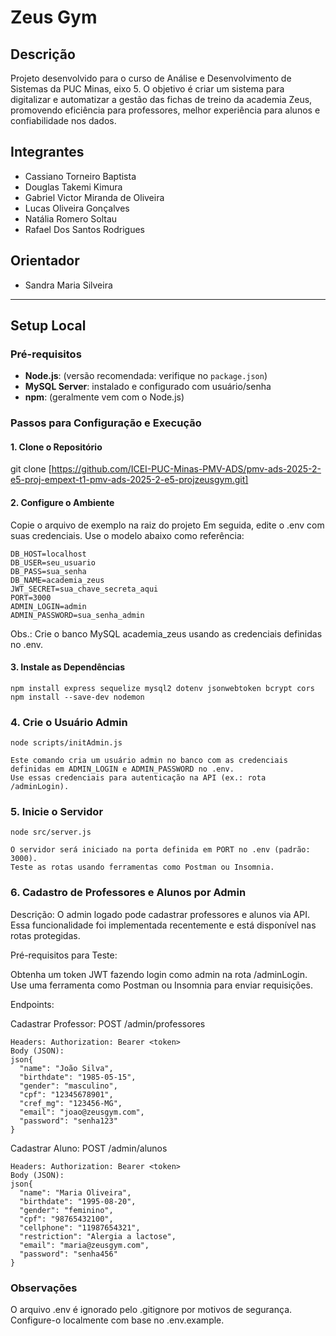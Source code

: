 # Zeus Gym

## Descrição
Projeto desenvolvido para o curso de Análise e Desenvolvimento de Sistemas da PUC Minas, eixo 5. O objetivo é criar um sistema para digitalizar e automatizar a gestão das fichas de treino da academia Zeus, promovendo eficiência para professores, melhor experiência para alunos e confiabilidade nos dados.

## Integrantes
- Cassiano Torneiro Baptista
- Douglas Takemi Kimura
- Gabriel Victor Miranda de Oliveira
- Lucas Oliveira Gonçalves
- Natália Romero Soltau
- Rafael Dos Santos Rodrigues

## Orientador
- Sandra Maria Silveira

---
## Setup Local

### Pré-requisitos
- **Node.js**: (versão recomendada: verifique no `package.json`)
- **MySQL Server**: instalado e configurado com usuário/senha
- **npm**: (geralmente vem com o Node.js)

### Passos para Configuração e Execução

#### 1. Clone o Repositório
git clone [https://github.com/ICEI-PUC-Minas-PMV-ADS/pmv-ads-2025-2-e5-proj-empext-t1-pmv-ads-2025-2-e5-projzeusgym.git]

#### 2. Configure o Ambiente
Copie o arquivo de exemplo na raiz do projeto
Em seguida, edite o .env com suas credenciais. Use o modelo abaixo como referência:

```
DB_HOST=localhost
DB_USER=seu_usuario
DB_PASS=sua_senha
DB_NAME=academia_zeus
JWT_SECRET=sua_chave_secreta_aqui
PORT=3000
ADMIN_LOGIN=admin
ADMIN_PASSWORD=sua_senha_admin
```

Obs.: Crie o banco MySQL academia_zeus usando as credenciais definidas no .env.

#### 3. Instale as Dependências

```
npm install express sequelize mysql2 dotenv jsonwebtoken bcrypt cors
npm install --save-dev nodemon
```

### 4. Crie o Usuário Admin
```
node scripts/initAdmin.js

Este comando cria um usuário admin no banco com as credenciais definidas em ADMIN_LOGIN e ADMIN_PASSWORD no .env. 
Use essas credenciais para autenticação na API (ex.: rota /adminLogin).
```

### 5. Inicie o Servidor
```
node src/server.js

O servidor será iniciado na porta definida em PORT no .env (padrão: 3000).
Teste as rotas usando ferramentas como Postman ou Insomnia.
```
### 6. Cadastro de Professores e Alunos por Admin

Descrição: O admin logado pode cadastrar professores e alunos via API. Essa funcionalidade foi implementada recentemente e está disponível nas rotas protegidas.

Pré-requisitos para Teste:

Obtenha um token JWT fazendo login como admin na rota /adminLogin.
Use uma ferramenta como Postman ou Insomnia para enviar requisições.

Endpoints:

Cadastrar Professor: POST /admin/professores
```
Headers: Authorization: Bearer <token>
Body (JSON):
json{
  "name": "João Silva",
  "birthdate": "1985-05-15",
  "gender": "masculino",
  "cpf": "12345678901",
  "cref_mg": "123456-MG",
  "email": "joao@zeusgym.com",
  "password": "senha123"
}
```
Cadastrar Aluno: POST /admin/alunos
```
Headers: Authorization: Bearer <token>
Body (JSON):
json{
  "name": "Maria Oliveira",
  "birthdate": "1995-08-20",
  "gender": "feminino",
  "cpf": "98765432100",
  "cellphone": "11987654321",
  "restriction": "Alergia a lactose",
  "email": "maria@zeusgym.com",
  "password": "senha456"
}
```

### Observações
O arquivo .env é ignorado pelo .gitignore por motivos de segurança. 
Configure-o localmente com base no .env.example.


